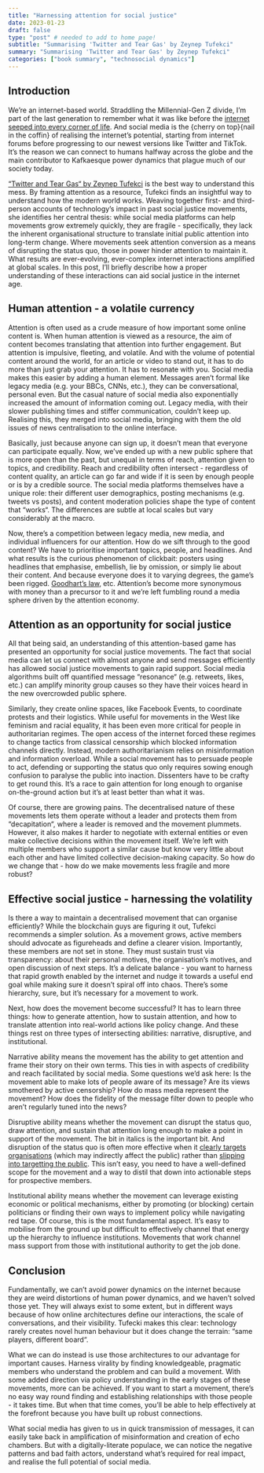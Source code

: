 ```yaml
---
title: "Harnessing attention for social justice"
date: 2023-01-23
draft: false
type: "post" # needed to add to home page!
subtitle: "Summarising 'Twitter and Tear Gas' by Zeynep Tufekci"
summary: "Summarising 'Twitter and Tear Gas' by Zeynep Tufekci"
categories: ["book summary", "technosocial dynamics"]
---
```


## Introduction

We’re an internet-based world. Straddling the Millennial-Gen Z divide, I’m part of the last generation to remember what it was like before the [internet seeped into every corner of life](https://twitter.com/XiaoVilin99/status/1486812002475548680). And social media is the {cherry on top}{nail in the coffin} of realising the internet’s potential, starting from internet forums before progressing to our newest versions like Twitter and TikTok. It’s the reason we can connect to humans halfway across the globe and the main contributor to Kafkaesque power dynamics that plague much of our society today.

[“Twitter and Tear Gas“ by Zeynep Tufekci](https://www.amazon.co.uk/Twitter-Tear-Gas-Fragility-Networked/dp/0300215126) is the best way to understand this mess. By framing attention as a resource, Tufekci finds an insightful way to understand how the modern world works. Weaving together first- and third-person accounts of technology’s impact in past social justice movements, she identifies her central thesis: while social media platforms can help movements grow extremely quickly, they are fragile - specifically, they lack the inherent organisational structure to translate initial public attention into long-term change. Where movements seek attention conversion as a means of disrupting the status quo, those in power hinder attention to maintain it. What results are ever-evolving, ever-complex internet interactions amplified at global scales. In this post, I’ll briefly describe how a proper understanding of these interactions can aid social justice in the internet age.

## Human attention - a volatile currency

Attention is often used as a crude measure of how important some online content is. When human attention is viewed as a resource, the aim of content becomes translating that attention into further engagement. But attention is impulsive, fleeting, and volatile. And with the volume of potential content around the world, for an article or video to stand out, it has to do more than just grab your attention. It has to resonate with you. Social media makes this easier by adding a human element. Messages aren’t formal like legacy media (e.g. your BBCs, CNNs, etc.), they can be conversational, personal even. But the casual nature of social media also exponentially increased the amount of information coming out. Legacy media, with their slower publishing times and stiffer communication, couldn’t keep up. Realising this, they merged into social media, bringing with them the old issues of news centralisation to the online interface.

Basically, just because anyone can sign up, it doesn’t mean that everyone can participate equally. Now, we’ve ended up with a new public sphere that is more open than the past, but unequal in terms of reach, attention given to topics, and credibility. Reach and credibility often intersect - regardless of content quality, an article can go far and wide if it is seen by enough people or is by a credible source. The social media platforms themselves have a unique role: their different user demographics, posting mechanisms (e.g. tweets vs posts), and content moderation policies shape the type of content that “works“. The differences are subtle at local scales but vary considerably at the macro.

Now, there’s a competition between legacy media, new media, and individual influencers for our attention. How do we sift through to the good content? We have to prioritise important topics, people, and headlines. And what results is the curious phenomenon of clickbait: posters using headlines that emphasise, embellish, lie by omission, or simply lie about their content. And because everyone does it to varying degrees, the game’s been rigged. [Goodhart’s law](https://en.wikipedia.org/wiki/Goodhart%27s_law), etc. Attention’s become more synonymous with money than a precursor to it and we’re left fumbling round a media sphere driven by the attention economy.

## Attention as an opportunity for social justice

All that being said, an understanding of this attention-based game has presented an opportunity for social justice movements. The fact that social media can let us connect with almost anyone and send messages efficiently has allowed social justice movements to gain rapid support. Social media algorithms built off quantified message “resonance“ (e.g. retweets, likes, etc.) can amplify minority group causes so they have their voices heard in the new overcrowded public sphere.

Similarly, they create online spaces, like Facebook Events, to coordinate protests and their logistics. While useful for movements in the West like feminism and racial equality, it has been even more critical for people in authoritarian regimes. The open access of the internet forced these regimes to change tactics from classical censorship which blocked information channels directly. Instead, modern authoritarianism relies on misinformation and information overload. While a social movement has to persuade people to act, defending or supporting the status quo only requires sowing enough confusion to paralyse the public into inaction. Dissenters have to be crafty to get round this. It’s a race to gain attention for long enough to organise on-the-ground action but it’s at least better than what it was.

Of course, there are growing pains. The decentralised nature of these movements lets them operate without a leader and protects them from “decapitation“, where a leader is removed and the movement plummets. However, it also makes it harder to negotiate with external entities or even make collective decisions within the movement itself. We’re left with multiple members who support a similar cause but know very little about each other and have limited collective decision-making capacity. So how do we change that - how do we make movements less fragile and more robust?

## Effective social justice - harnessing the volatility

Is there a way to maintain a decentralised movement that can organise efficiently? While the blockchain guys are figuring it out, Tufekci recommends a simpler solution. As a movement grows, active members should advocate as figureheads and define a clearer vision. Importantly, these members are not set in stone. They must sustain trust via transparency: about their personal motives, the organisation’s motives, and open discussion of next steps. It’s a delicate balance - you want to harness that rapid growth enabled by the internet and nudge it towards a useful end goal while making sure it doesn’t spiral off into chaos. There’s some hierarchy, sure, but it’s necessary for a movement to work.

Next, how does the movement become successful? It has to learn three things: how to generate attention, how to sustain attention, and how to translate attention into real-world actions like policy change. And these things rest on three types of intersecting abilities: narrative, disruptive, and institutional.

Narrative ability means the movement has the ability to get attention and frame their story on their own terms. This ties in with aspects of credibility and reach facilitated by social media. Some questions we’d ask here: Is the movement able to make lots of people aware of its message? Are its views smothered by active censorship? How do mass media represent the movement? How does the fidelity of the message filter down to people who aren’t regularly tuned into the news?

Disruptive ability means whether the movement can disrupt the status quo, draw attention, and sustain that attention long enough to make a point in support of the movement. The bit in italics is the important bit. And disruption of the status quo is often more effective when it [clearly targets organisations](https://www.theguardian.com/uk-news/2023/jan/11/deal-to-end-rmt-rail-strikes-could-be-close-union-bosses-tell-mps) (which may indirectly affect the public) rather than [slipping into targetting the public](https://www.theguardian.com/environment/2021/oct/29/insulate-britain-protesters-arrested-walking-on-to-m25). This isn’t easy, you need to have a well-defined scope for the movement and a way to distil that down into actionable steps for prospective members.

Institutional ability means whether the movement can leverage existing economic or political mechanisms, either by promoting (or blocking) certain politicians or finding their own ways to implement policy while navigating red tape. Of course, this is the most fundamental aspect. It’s easy to mobilise from the ground up but difficult to effectively channel that energy up the hierarchy to influence institutions. Movements that work channel mass support from those with institutional authority to get the job done.

## Conclusion

Fundamentally, we can’t avoid power dynamics on the internet because they are weird distortions of human power dynamics, and we haven’t solved those yet. They will always exist to some extent, but in different ways because of how online architectures define our interactions, the scale of conversations, and their visibility. Tufecki makes this clear: technology rarely creates novel human behaviour but it does change the terrain: “same players, different board“.

What we can do instead is use those architectures to our advantage for important causes. Harness virality by finding knowledgeable, pragmatic members who understand the problem and can build a movement. With some added direction via policy understanding in the early stages of these movements, more can be achieved. If you want to start a movement, there’s no easy way round finding and establishing relationships with those people - it takes time. But when that time comes, you’ll be able to help effectively at the forefront because you have built up robust connections.

What social media has given to us in quick transmission of messages, it can easily take back in amplification of misinformation and creation of echo chambers. But with a digitally-literate populace, we can notice the negative patterns and bad faith actors, understand what’s required for real impact, and realise the full potential of social media.
